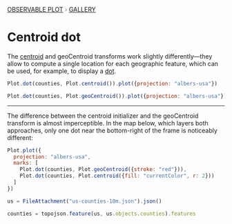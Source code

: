 <div style="color: grey; font: 13px/25.5px var(--sans-serif); text-transform: uppercase;"><h1 style="display: none;">Plot: Centroid dot</h1><a href="/plot">Observable Plot</a> › <a href="/@observablehq/plot-gallery">Gallery</a></div>

# Centroid dot

The [centroid](https://observablehq.com/plot/transforms/centroid) and geoCentroid transforms work slightly differently—they allow to compute a single location for each geographic feature, which can be used, for example, to display a [dot](https://observablehq.com/plot/marks/dot).

```js echo
Plot.dot(counties, Plot.centroid()).plot({projection: "albers-usa"})
```

```js echo
Plot.dot(counties, Plot.geoCentroid()).plot({projection: "albers-usa"})
```

---
The difference between the centroid initializer and the geoCentroid transform is almost imperceptible. In the map below, which layers both approaches, only one dot near the bottom-right of the frame is noticeably different:

```js echo
Plot.plot({
  projection: "albers-usa",
  marks: [
    Plot.dot(counties, Plot.geoCentroid({stroke: "red"})),
    Plot.dot(counties, Plot.centroid({fill: "currentColor", r: 2}))
  ]
})
```

```js echo
us = FileAttachment("us-counties-10m.json").json()
```

```js echo
counties = topojson.feature(us, us.objects.counties).features
```
